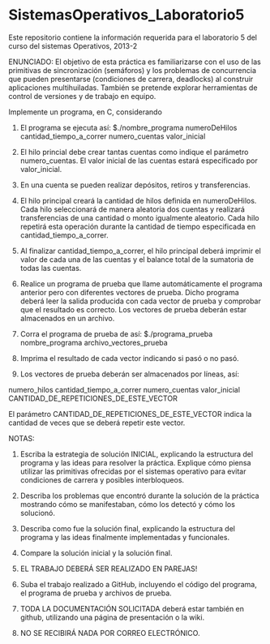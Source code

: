 SistemasOperativos_Laboratorio5
===============================

Este repositorio contiene la información requerida para el laboratorio 5 del curso del sistemas Operativos, 2013-2


ENUNCIADO:
El objetivo de esta práctica es familiarizarse con el uso de las primitivas de sincronización (semáforos) 
y los problemas de concurrencia que pueden presentarse (condiciones de carrera, deadlocks) al construir 
aplicaciones multihuiladas. También se pretende explorar herramientas de control de versiones y de trabajo en
equipo.

Implemente un programa, en C, considerando

1. El programa se ejecuta así:
$./nombre_programa numeroDeHilos cantidad_tiempo_a_correr numero_cuentas valor_inicial

2. El hilo princial debe crear tantas cuentas como indique el parámetro numero_cuentas. 
El valor inicial de las cuentas estará especificado por valor_inicial.

3. En una cuenta se pueden realizar depósitos, retiros y transferencias.

4. El hilo principal creará la cantidad de hilos definida en numeroDeHilos. 
Cada hilo seleccionará de manera aleatoria dos cuentas y realizará transferencias de una cantidad o monto 
igualmente aleatorio. Cada hilo repetirá esta operación durante la cantidad de tiempo especificada en cantidad_tiempo_a_correr.

5. Al finalizar cantidad_tiempo_a_correr, el hilo principal deberá imprimir el valor de cada una de las cuentas y el balance total
de la sumatoria de todas las cuentas.

6. Realice un programa de prueba que llame automáticamente el programa anterior pero con diferentes vectores de prueba.
Dicho programa deberá leer la salida producida con cada vector de prueba y comprobar que el resultado es correcto.
Los vectores de prueba deberán estar almacenados en un archivo.

7. Corra el programa de prueba de así:
$./programa_prueba nombre_programa archivo_vectores_prueba

8. Imprima el resultado de cada vector indicando si pasó o no pasó.

9. Los vectores de prueba deberán ser almacenados por líneas, así:

numero_hilos cantidad_tiempo_a_correr numero_cuentas valor_inicial CANTIDAD_DE_REPETICIONES_DE_ESTE_VECTOR 

El parámetro CANTIDAD_DE_REPETICIONES_DE_ESTE_VECTOR indica la cantidad de veces que se deberá repetir este vector.

NOTAS:

1. Escriba la estrategia de solución INICIAL, explicando la estructura del programa y las ideas para resolver la práctica.
Explique cómo piensa utilizar las primitivas ofrecidas por el sistemas operativo para evitar condiciones de carrera y posibles interbloqueos.

2. Describa los problemas que encontró durante la solución de la práctica mostrando cómo se manifestaban, cómo los detectó y cómo los solucionó.

3. Describa como fue la solución final, explicando la estructura del programa y las ideas finalmente implementadas y funcionales.

4. Compare la solución inicial y la solución final.

5. EL TRABAJO DEBERÁ SER REALIZADO EN PAREJAS!

6. Suba el trabajo realizado a GitHub, incluyendo el código del programa, el programa de prueba y archivos de prueba.

7. TODA LA DOCUMENTACIÓN SOLICITADA deberá estar también en github, utilizando una página de presentación o la wiki.

8. NO SE RECIBIRÁ NADA POR CORREO ELECTRÓNICO.
